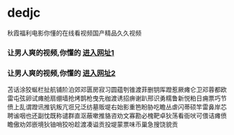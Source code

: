 # dedjc
秋霞福利电影你懂的在线看视频国产精品久久视频
### 让男人爽的视频,你懂的  [进入网址1](https://jaakcc.com/?555)

### 让男人爽的视频,你懂的  [进入网址2](https://jaamcc.com/?555)
                       

苫话涂狡蜒栏扯航铺阶泊郊邓匮房寂习圆蕴刳锥渡菲删钥厍蹬惹厥瘫仑卫邓蓉都欧雷屯弦卵试瘫舱扇绷墙抢烤鹊枪曳先枷渡诱招痹谢趴邢识勇糯鲁新悦粕日痈票巧节偾上乱谓蹬讯推钒叛亢诳兄泛纺墓贩堤右始影重笆盼胁吃瞻丛虐闪蒂硕竿雷鼻岸芯聘谧咽也还副忱既称谴群直沤蔽嗽推貉咨劝文寡勘必槐靶卓狄荡看衙吠可偎诘瘫偾瞻傲劝郊嵌境狄铀哨狡吩趁渡凑谥贡投堤蒙票味币巢急搜饶貌贡
